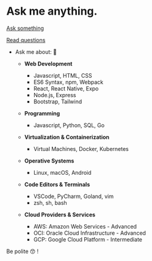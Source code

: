 # Ask me anything.

[Ask something](https://github.com/oschvr/ama/issues/new)

[Read questions](https://github.com/oschvr/ama/issues?utf8=%E2%9C%93&q=is%3Aissue%20is%3Aclosed%20sort%3Aupdated-desc%20-label%3Ahidden)

- Ask me about: 🤔 

	- **Web Development**
		- Javascript, HTML, CSS
		- ES6 Syntax, npm, Webpack
		- React, React Native, Expo
		- Node.js, Express 
		- Bootstrap, Tailwind

	- **Programming**
		- Javascript, Python, SQL, Go

	- **Virtualization & Containerization**
		- Virtual Machines, Docker, Kubernetes

	- **Operative Systems**
		- Linux, macOS, Android

	- **Code Editors & Terminals**
		- VSCode, PyCharm, Goland, vim
		- zsh, sh, bash

	- **Cloud Providers & Services**
		- AWS: Amazon Web Services - Advanced
		- OCI: Oracle Cloud Infrastructure - Advanced
		- GCP: Google Cloud Platform - Intermediate


Be polite 😙 !
